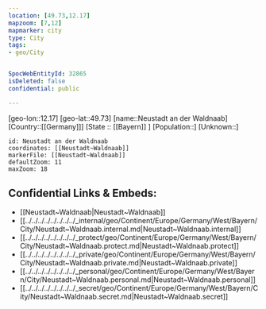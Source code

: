 ```yaml
---
location: [49.73,12.17]
mapzoom: [7,12] 
mapmarker: city 
type: City
tags:
- geo/City


SpocWebEntityId: 32865
isDeleted: false
confidential: public

---
```

[geo-lon::12.17]
[geo-lat::49.73]
[name::Neustadt an der Waldnaab]
[Country::[[Germany]]]
[State :: [[Bayern]] ]
[Population::]
[Unknown::]


```leaflet
id: Neustadt an der Waldnaab
coordinates: [[Neustadt~Waldnaab]]
markerFile: [[Neustadt~Waldnaab]]
defaultZoom: 11 
maxZoom: 18
```


## Confidential Links & Embeds: 
- [[Neustadt~Waldnaab|Neustadt~Waldnaab]] 
- [[../../../../../../../../_internal/geo/Continent/Europe/Germany/West/Bayern/City/Neustadt~Waldnaab.internal.md|Neustadt~Waldnaab.internal]] 
- [[../../../../../../../../_protect/geo/Continent/Europe/Germany/West/Bayern/City/Neustadt~Waldnaab.protect.md|Neustadt~Waldnaab.protect]] 
- [[../../../../../../../../_private/geo/Continent/Europe/Germany/West/Bayern/City/Neustadt~Waldnaab.private.md|Neustadt~Waldnaab.private]] 
- [[../../../../../../../../_personal/geo/Continent/Europe/Germany/West/Bayern/City/Neustadt~Waldnaab.personal.md|Neustadt~Waldnaab.personal]] 
- [[../../../../../../../../_secret/geo/Continent/Europe/Germany/West/Bayern/City/Neustadt~Waldnaab.secret.md|Neustadt~Waldnaab.secret]] 
